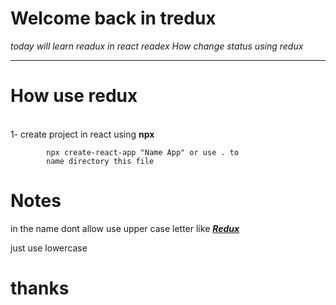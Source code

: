 # Welcome back in tredux

_today will learn readux in react readex
How change status using redux_

___
# How use redux
<br/>
1- create project in react using <b>npx</b>

            npx create-react-app "Name App" or use . to 
            name directory this file 

# <strong>Notes </strong>
<div>
in the name dont allow use upper case letter like <b><i><u>Redux </u></i></b> 

just use lowercase
</div>

# thanks